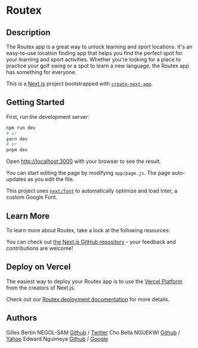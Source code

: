 # Routex

## Description

The Routex app is a great way to unlock learning and sport locations. It's an easy-to-use location finding app that helps you find the perfect spot for your learning and sport activities. Whether you're looking for a place to practice your golf swing or a spot to learn a new language, the Routex app has something for everyone.

This is a [Next.js](https://nextjs.org/) project bootstrapped with [`create-next-app`](https://github.com/vercel/next.js/tree/canary/packages/create-next-app).

## Getting Started

First, run the development server:

```bash
npm run dev
# or
yarn dev
# or
pnpm dev
```

Open [http://localhost:3000](http://localhost:3000) with your browser to see the result.

You can start editing the page by modifying `app/page.js`. The page auto-updates as you edit the file.

This project uses [`next/font`](https://nextjs.org/docs/basic-features/font-optimization) to automatically optimize and load Inter, a custom Google Font.

## Learn More

To learn more about Routex, take a look at the following resources:

You can check out [the Next.js GitHub repository](https://github.com/vercel/next.js/) - your feedback and contributions are welcome!

## Deploy on Vercel

The easiest way to deploy your Routex app is to use the [Vercel Platform](https://vercel.com/new?utm_medium=default-template&filter=next.js&utm_source=create-next-app&utm_campaign=create-next-app-readme) from the creators of Next.js.

Check out our [Routex deployment documentation](https://a-lx-portfolio-project-la-place.vercel.app/) for more details.

## Authors

Gilles Bertin NEGOL-SAM [Github](https://github.com/Samydulait) / [Twitter](https://twitter.com/negolsam)
Cho Bella NGUEKWI [Github](https://github.com/cho219Bella) / [Yahoo](https://yahoo.com/cho219bella)
Edward Nguimeya [Github](http://github.com/tobikiller) / [Google](https://gmail.com/edunge20)
